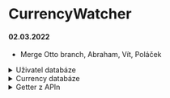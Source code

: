 # CurrencyWatcher

#### 02.03.2022
- Merge Otto branch, Abraham, Vít, Poláček


<details>
  <summary>Uživatel databáze</summary>
  <br>
  
| Formát:              | Název proměnný (proměnná)      |
|----------------------|--------------------------------|
| VARCHAR(255)         | E-Mail                         |
| JAVA_OBJECT(HashMap) | Currencies, co uživatel sleduje|
| Pomocí H2 DB         | Odděláno 4 školní hodiny       |
</details>  
  
<details>
  <summary>Currency databáze</summary>
  <br>
  
| Formát:              | Název proměnný (proměnná)      |
|----------------------|--------------------------------|
| VARCHAR(255)?        | Currency                       |
| DOUBLE(?)            | Hodnota vůči CZK               |
| DATE(?)              | Datum, kdy byl převod aktualizovaný|
| Pomocí H2 DB         | Odděláno 0 školních hodin      |
</details>  
  
<details>
  <summary>Getter z APIn</summary>
  <br>
  
| APIny:               | idk                            |
|----------------------|--------------------------------|
| Pomocí bolesti       | Odděláno 0 školních hodin      |
</details>
